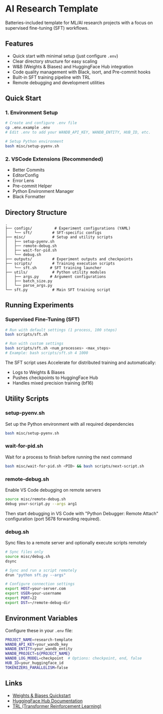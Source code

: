 # AI Research Template

Batteries-included template for ML/AI research projects with a focus on supervised fine-tuning (SFT) workflows.

## Features

-   Quick start with minimal setup (just configure `.env`)
-   Clear directory structure for easy scaling
-   W&B (Weights & Biases) and HuggingFace Hub integration
-   Code quality management with Black, isort, and Pre-commit hooks
-   Built-in SFT training pipeline with TRL
-   Remote debugging and development utilities

## Quick Start

### 1. Environment Setup

```bash
# Create and configure .env file
cp .env.example .env
# Edit .env to add your WANDB_API_KEY, WANDB_ENTITY, HUB_ID, etc.

# Setup Python environment
bash misc/setup-pyenv.sh
```

### 2. VSCode Extensions (Recommended)

-   Better Commits
-   EditorConfig
-   Error Lens
-   Pre-commit Helper
-   Python Environment Manager
-   Black Formatter

## Directory Structure

```text
.
├── configs/          # Experiment configurations (YAML)
│   └── sft/         # SFT-specific configs
├── misc/            # Setup and utility scripts
│   ├── setup-pyenv.sh
│   ├── remote-debug.sh
│   ├── wait-for-pid.sh
│   └── debug.sh
├── outputs/         # Experiment outputs and checkpoints
├── scripts/         # Training execution scripts
│   └── sft.sh      # SFT training launcher
├── utils/           # Python utility modules
│   ├── args.py     # Argument configurations
│   ├── batch_size.py
│   └── parse_args.py
└── sft.py           # Main SFT training script
```

## Running Experiments

### Supervised Fine-Tuning (SFT)

```bash
# Run with default settings (1 process, 100 steps)
bash scripts/sft.sh

# Run with custom settings
bash scripts/sft.sh <num_processes> <max_steps>
# Example: bash scripts/sft.sh 4 1000
```

The SFT script uses Accelerate for distributed training and automatically:
-   Logs to Weights & Biases
-   Pushes checkpoints to HuggingFace Hub
-   Handles mixed precision training (bf16)

## Utility Scripts

### setup-pyenv.sh

Set up the Python environment with all required dependencies

```bash
bash misc/setup-pyenv.sh
```

### wait-for-pid.sh

Wait for a process to finish before running the next command

```bash
bash misc/wait-for-pid.sh <PID> && bash scripts/next-script.sh
```

### remote-debug.sh

Enable VS Code debugging on remote servers

```bash
source misc/remote-debug.sh
debug your-script.py --args arg1
```

Then start debugging in VS Code with "Python Debugger: Remote Attach" configuration (port 5678 forwarding required).

### debug.sh

Sync files to a remote server and optionally execute scripts remotely

```bash
# Sync files only
source misc/debug.sh
dsync

# Sync and run a script remotely
drun "python sft.py --args"

# Configure connection settings
export HOST=your-server.com
export USER=your-username
export PORT=22
export DST=~/remote-debug-dir
```

## Environment Variables

Configure these in your `.env` file:

```bash
PROJECT_NAME=research-template
WANDB_API_KEY=your_wandb_key
WANDB_ENTITY=your_wandb_entity
WANDB_PROJECT=${PROJECT_NAME}
WANDB_LOG_MODEL=checkpoint  # Options: checkpoint, end, false
HUB_ID=your_huggingface_id
TOKENIZERS_PARALLELISM=false
```

## Links

-   [Weights & Biases Quickstart](https://docs.wandb.ai/quickstart)
-   [HuggingFace Hub Documentation](https://huggingface.co/docs/hub)
-   [TRL (Transformer Reinforcement Learning)](https://huggingface.co/docs/trl)
